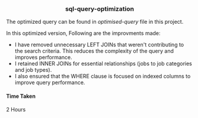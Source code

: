 <h3 align="center">sql-query-optimization</h3>

The optimized query can be found in <i>optimised-query</i> file in this project.

In this optimized version, Following are the improvments made:

- I have removed unnecessary LEFT JOINs that weren't contributing to the search criteria. This reduces the complexity of the query and improves performance.
- I retained INNER JOINs for essential relationships (jobs to job categories and job types).
- I also ensured that the WHERE clause is focused on indexed columns to improve query performance.

#### Time Taken
2 Hours


